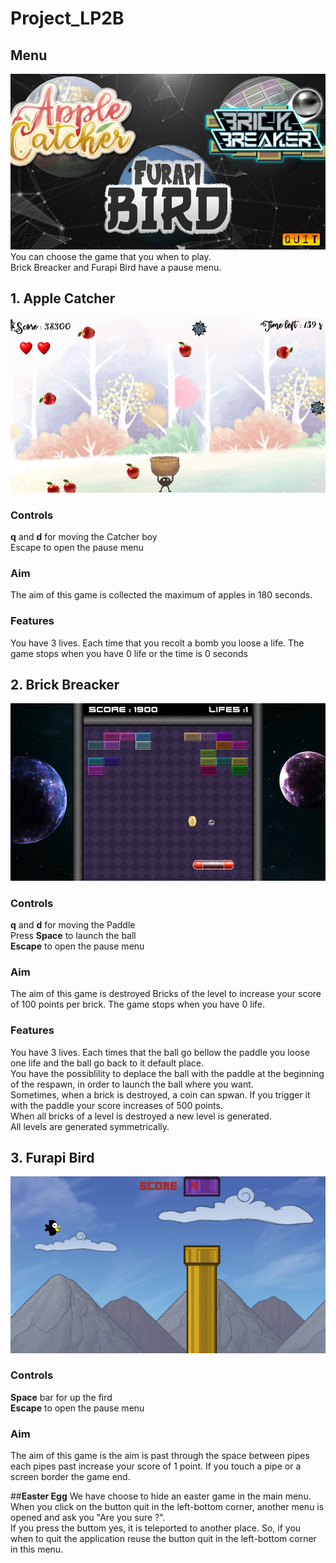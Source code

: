 # Project_LP2B

## Menu 
![Screenshot of Menu](https://github.com/Oazin/Project_LP2B/blob/main/Pictures/Main%20Menu.png) <br />
You can choose the game that you when to play. <br />
Brick Breacker and Furapi Bird have a pause menu.

## 1. Apple Catcher
![Screenshot of Apple Catcher](https://github.com/Oazin/Project_LP2B/blob/main/Pictures/Apple%20Catcher.png) <br />

### Controls 
**q** and **d** for moving the Catcher boy <br />
Escape to open the pause menu

### Aim
The aim of this game is collected the maximum of apples in 180 seconds.

### Features 
You have 3 lives. Each time that you recolt a bomb you loose a life. The game stops when you have 0 life or the time is 0 seconds 

## 2. Brick Breacker
![Screenshot of Brick Breacker](https://github.com/Oazin/Project_LP2B/blob/main/Pictures/Brick%20Breaker.png) <br />

### Controls
**q** and **d** for moving the Paddle <br />
Press **Space** to launch the ball <br />
**Escape** to open the pause menu 

### Aim
The aim of this game is destroyed Bricks of the level to increase your score of 100 points per brick. The game stops when you have 0 life.

### Features 
You have 3 lives. Each times that the ball go bellow the paddle you loose one life and the ball go back to it default place. <br />
You have the possiblility to deplace the ball with the paddle at the beginning of the respawn, in order to launch the ball where you want. <br />
Sometimes, when a brick is destroyed, a coin can spwan. If you trigger it with the paddle your score increases of 500 points. <br />
When all bricks of a level is destroyed a new level is generated. <br />
All levels are generated symmetrically.  <br />

## 3. Furapi Bird 
![Screenshot of Furapi Bird](https://github.com/Oazin/Project_LP2B/blob/main/Pictures/Furapi%20Bird.png) <br />

### Controls 
**Space** bar for up the fird <br />
**Escape** to open the pause menu

### Aim
The aim of this game is the aim is past through the space between pipes each pipes past increase your score of 1 point. If you touch a pipe or a screen border the game end.

##**__Easter Egg__**
We have choose to hide an easter game in the main menu. When you click on the button quit in the left-bottom corner, another menu is opened and ask you "Are you sure ?". <br />
If you press the buttom yes, it is teleported to another place. So, if you when to quit the application reuse the button quit in the left-bottom corner in this menu. 
